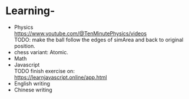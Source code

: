 # Learning-
- Physics  
https://www.youtube.com/@TenMinutePhysics/videos  
TODO: make the ball follow the edges of simArea and back to original position.
- chess variant: Atomic.
- Math
- Javascript  
TODO finish exercise on:  
https://learnjavascript.online/app.html  
- English writing
- Chinese writing
